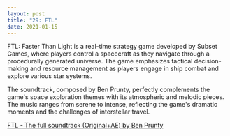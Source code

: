 ```yaml
---
layout: post
title: "29: FTL"
date: 2021-01-15
---
```


FTL: Faster Than Light is a real-time strategy game developed by Subset Games, where players control a spacecraft as they navigate through a procedurally generated universe. The game emphasizes tactical decision-making and resource management as players engage in ship combat and explore various star systems.

The soundtrack, composed by Ben Prunty, perfectly complements the game's space exploration themes with its atmospheric and melodic pieces. The music ranges from serene to intense, reflecting the game's dramatic moments and the challenges of interstellar travel.

[FTL - The full soundtrack (Original+AE) by Ben Prunty](https://youtu.be/WFkGjEut9U4)  